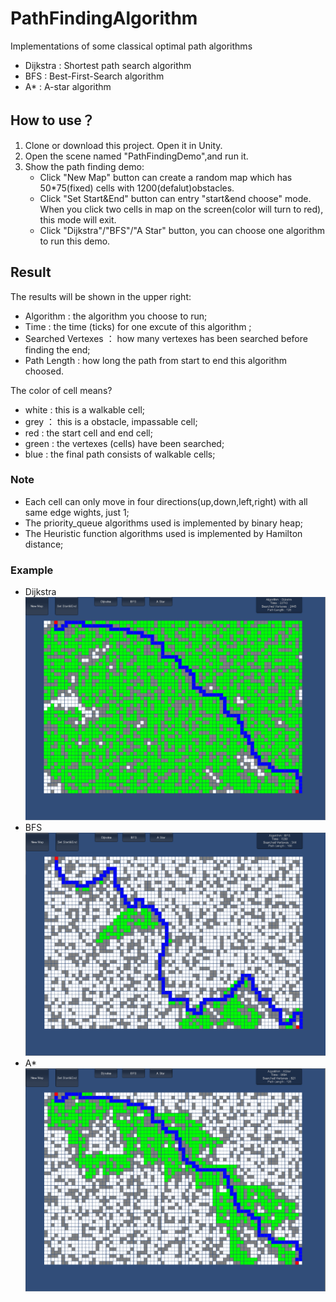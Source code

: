 # PathFindingAlgorithm
Implementations of some classical optimal path algorithms    
* Dijkstra : Shortest path search algorithm    
* BFS : Best-First-Search algorithm   
* A* : A-star algorithm    
## How to use？    
1. Clone or download this project. Open it in Unity.   
2. Open the scene named "PathFindingDemo",and run it.   
3. Show the path finding demo:  
   * Click "New Map" button can create a random map which has 50*75(fixed) cells with 1200(defalut)obstacles.   
   * Click "Set Start&End" button can entry "start&end choose" mode. When you click two cells in map on the screen(color will turn to red), this
   mode will exit.   
   * Click "Dijkstra"/"BFS"/"A Star" button, you can choose one algorithm to run this demo.    
## Result    
The results will be shown in the upper right:   
* Algorithm  :  the algorithm you choose to run;  
* Time :  the time (ticks) for one excute of this algorithm ;
* Searched Vertexes ： how many vertexes has been searched before finding the end;
* Path Length : how long the path from start to end this algorithm choosed.     

The color of cell means?
*  white :  this is a walkable cell;
*  grey ： this is a obstacle, impassable cell;  
*  red : the start cell and end cell;  
*  green : the vertexes (cells) have been searched;  
*  blue : the final path consists of walkable cells;
### Note
*  Each cell can only move in four directions(up,down,left,right) with all same edge wights, just 1;
*  The priority_queue algorithms used is implemented by binary heap;
*  The Heuristic function algorithms used is implemented by Hamilton distance;
### Example
* Dijkstra    
![Dijkstra](https://github.com/bia24/PathFindingAlgorithm/blob/master/Dijkstra.png)     
* BFS   
![BFS](https://github.com/bia24/PathFindingAlgorithm/blob/master/BFS.png)   
* A*    
![A*](https://github.com/bia24/PathFindingAlgorithm/blob/master/AStar.png)   

